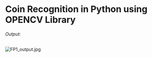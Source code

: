 # Coin Recognition in Python using OPENCV Library

###### Output:
![FP1_output.jpg](https://github.com/reymundvirtus/Coin_Recognition/FP1_output.jpg)